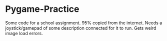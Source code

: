 # Pygame-Practice
Some code for a school assignment. 95% copied from the internet. Needs a joystick/gamepad of some description connected for it to run. Gets weird image load errors.
